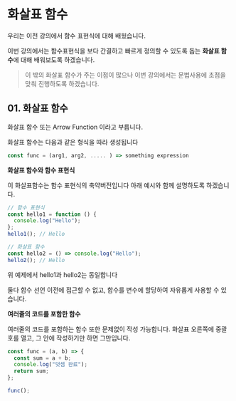 # 화살표 함수

우리는 이전 강의에서 함수 표현식에 대해 배웠습니다.

이번 강의에서는 함수표현식을 보다 간결하고 빠르게 정의할 수 있도록 돕는 **화살표 함수**에 대해 배워보도록 하겠습니다.

> 이 밖의 화살표 함수가 주는 이점이 많으나 이번 강의에서는 문법사용에 초점을 맞춰 진행하도록 하겠습니다.

## 01. 화살표 함수

화살표 함수 또는 Arrow Function 이라고 부릅니다.

화살표 함수는 다음과 같은 형식을 따라 생성됩니다

```js
const func = (arg1, arg2, ..... ) => something expression
```

**화살표 함수와 함수 표현식**

이 화살표함수는 함수 표현식의 축약버전입니다 아래 예시와 함께 설명하도록 하겠습니다.

```js
// 함수 표현식
const hello1 = function () {
  console.log("Hello");
};
hello1(); // Hello

// 화살표 함수
const hello2 = () => console.log("Hello");
hello2(); // Hello
```

위 예제에서 hello1과 hello2는 동일합니다

둘다 함수 선언 이전에 접근할 수 없고, 함수를 변수에 할당하여 자유롭게 사용할 수 있습니다.

**여러줄의 코드를 포함한 함수**

여러줄의 코드를 포함하는 함수 또한 문제없이 작성 가능합니다.
화살표 오른쪽에 중괄호를 열고, 그 안에 작성하기만 하면 그만입니다.

```js
const func = (a, b) => {
  const sum = a + b;
  console.log("덧셈 완료");
  return sum;
};

func();
```
